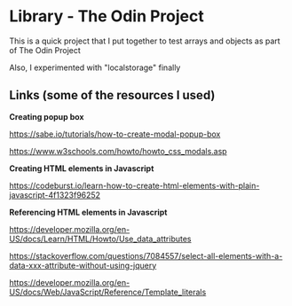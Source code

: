 # Library - The Odin Project

This is a quick project that I put together to test arrays and objects as part of The Odin Project

Also, I experimented with "localstorage" finally



## Links (some of the resources I used)

**Creating popup box**

https://sabe.io/tutorials/how-to-create-modal-popup-box

https://www.w3schools.com/howto/howto_css_modals.asp



**Creating HTML elements in Javascript**

https://codeburst.io/learn-how-to-create-html-elements-with-plain-javascript-4f1323f96252



**Referencing HTML elements in Javascript**

https://developer.mozilla.org/en-US/docs/Learn/HTML/Howto/Use_data_attributes

https://stackoverflow.com/questions/7084557/select-all-elements-with-a-data-xxx-attribute-without-using-jquery

https://developer.mozilla.org/en-US/docs/Web/JavaScript/Reference/Template_literals

